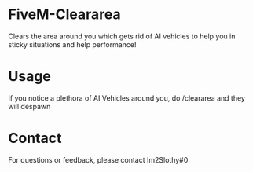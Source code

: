 # FiveM-Cleararea
Clears the area around you which gets rid of AI vehicles to help you in sticky situations and help performance!

# Usage
If you notice a plethora of AI Vehicles around you, do /cleararea and they will despawn

# Contact
For questions or feedback, please contact Im2Slothy#0
